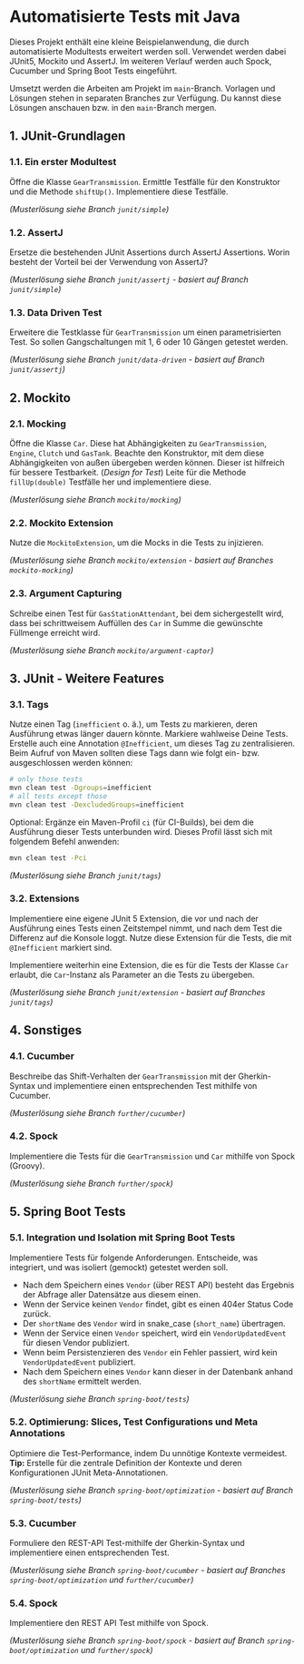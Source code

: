 # Automatisierte Tests mit Java

Dieses Projekt enthält eine kleine Beispielanwendung, die durch automatisierte Modultests erweitert werden soll. Verwendet werden dabei JUnit5, Mockito und AssertJ. Im weiteren Verlauf werden auch Spock, Cucumber und Spring Boot Tests eingeführt.

Umsetzt werden die Arbeiten am Projekt im `main`-Branch. Vorlagen und Lösungen stehen in separaten Branches zur Verfügung. Du kannst diese Lösungen anschauen bzw. in den `main`-Branch mergen.

## 1. JUnit-Grundlagen

### 1.1. Ein erster Modultest

Öffne die Klasse `GearTransmission`. Ermittle Testfälle für den Konstruktor und die Methode `shiftUp()`. Implementiere diese Testfälle.

_(Musterlösung siehe Branch `junit/simple`)_

### 1.2. AssertJ

Ersetze die bestehenden JUnit Assertions durch AssertJ Assertions. Worin besteht der Vorteil bei der Verwendung von AssertJ?

_(Musterlösung siehe Branch `junit/assertj` - basiert auf Branch `junit/simple`)_

### 1.3. Data Driven Test

Erweitere die Testklasse für `GearTransmission` um einen parametrisierten Test. So sollen Gangschaltungen mit 1, 6 oder 10 Gängen getestet werden.

_(Musterlösung siehe Branch `junit/data-driven` - basiert auf Branch `junit/assertj`)_

## 2. Mockito

### 2.1. Mocking

Öffne die Klasse `Car`. Diese hat Abhängigkeiten zu `GearTransmission`, `Engine`, `Clutch` und `GasTank`. Beachte den Konstruktor, mit dem diese Abhängigkeiten von außen übergeben werden können. Dieser ist hilfreich für bessere Testbarkeit. (*Design for Test*) Leite für die Methode `fillUp(double)` Testfälle her und implementiere diese.

_(Musterlösung siehe Branch `mockito/mocking`)_

### 2.2. Mockito Extension

Nutze die `MockitoExtension`, um die Mocks in die Tests zu injizieren.

_(Musterlösung siehe Branch `mockito/extension` - basiert auf Branches `mockito-mocking`)_

### 2.3. Argument Capturing

Schreibe einen Test für `GasStationAttendant`, bei dem sichergestellt wird, dass bei schrittweisem Auffüllen des `Car` in Summe die gewünschte Füllmenge erreicht wird.

_(Musterlösung siehe Branch `mockito/argument-captor`)_

## 3. JUnit - Weitere Features

### 3.1. Tags

Nutze einen Tag (`inefficient` o. ä.), um Tests zu markieren, deren Ausführung etwas länger dauern könnte. Markiere wahlweise Deine Tests. Erstelle auch eine Annotation `@Inefficient`, um dieses Tag zu zentralisieren. Beim Aufruf von Maven sollten diese Tags dann wie folgt ein- bzw. ausgeschlossen werden können:

```bash
# only those tests
mvn clean test -Dgroups=inefficient
# all tests except those
mvn clean test -DexcludedGroups=inefficient
```

Optional: Ergänze ein Maven-Profil `ci` (für CI-Builds), bei dem die Ausführung dieser Tests unterbunden wird. Dieses Profil lässt sich mit folgendem Befehl anwenden:

```bash
mvn clean test -Pci
```

_(Musterlösung siehe Branch `junit/tags`)_

### 3.2. Extensions

Implementiere eine eigene JUnit 5 Extension, die vor und nach der Ausführung eines Tests einen Zeitstempel nimmt, und nach dem Test die Differenz auf die Konsole loggt. Nutze diese Extension für die Tests, die mit `@Inefficient` markiert sind.

Implementiere weiterhin eine Extension, die es für die Tests der Klasse `Car` erlaubt, die `Car`-Instanz als Parameter an die Tests zu übergeben.

_(Musterlösung siehe Branch `junit/extension` - basiert auf Branches `junit/tags`)_

## 4. Sonstiges

### 4.1. Cucumber

Beschreibe das Shift-Verhalten der `GearTransmission` mit der Gherkin-Syntax und implementiere einen entsprechenden Test mithilfe von Cucumber.

_(Musterlösung siehe Branch `further/cucumber`)_

### 4.2. Spock

Implementiere die Tests für die `GearTransmission` und `Car` mithilfe von Spock (Groovy).

_(Musterlösung siehe Branch `further/spock`)_

## 5. Spring Boot Tests

### 5.1. Integration und Isolation mit Spring Boot Tests

Implementiere Tests für folgende Anforderungen. Entscheide, was integriert, und was isoliert (gemockt) getestet werden soll.

- Nach dem Speichern eines `Vendor` (über REST API) besteht das Ergebnis der Abfrage aller Datensätze aus diesem einen.
- Wenn der Service keinen `Vendor` findet, gibt es einen 404er Status Code zurück.
- Der `shortName` des `Vendor` wird in snake_case (`short_name`) übertragen.
- Wenn der Service einen `Vendor` speichert, wird ein `VendorUpdatedEvent` für diesen Vendor publiziert.
- Wenn beim Persistenzieren des `Vendor` ein Fehler passiert, wird kein `VendorUpdatedEvent` publiziert.
- Nach dem Speichern eines `Vendor` kann dieser in der Datenbank anhand des `shortName` ermittelt werden.

_(Musterlösung siehe Branch `spring-boot/tests`)_

### 5.2. Optimierung: Slices, Test Configurations und Meta Annotations

Optimiere die Test-Performance, indem Du unnötige Kontexte vermeidest.\
**Tip:** Erstelle für die zentrale Definition der Kontexte und deren Konfigurationen JUnit Meta-Annotationen.

_(Musterlösung siehe Branch `spring-boot/optimization` - basiert auf Branch `spring-boot/tests`)_

### 5.3. Cucumber

Formuliere den REST-API Test-mithilfe der Gherkin-Syntax und implementiere einen entsprechenden Test.

_(Musterlösung siehe Branch `spring-boot/cucumber` - basiert auf Branches `spring-boot/optimization` und `further/cucumber`)_

### 5.4. Spock

Implementiere den REST API Test mithilfe von Spock.

_(Musterlösung siehe Branch `spring-boot/spock` - basiert auf Branch `spring-boot/optimization` und `further/spock`)_
